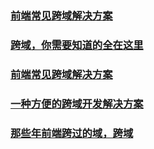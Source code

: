 ### [前端常见跨域解决方案](https://github.com/libin1991/libin_Blog/issues/33)
### [跨域，你需要知道的全在这里](https://github.com/libin1991/libin_Blog/issues/169)
### [前端常见跨域解决方案](https://github.com/libin1991/libin_Blog/issues/177)
### [一种方便的跨域开发解决方案](https://github.com/libin1991/libin_Blog/issues/425)
### [那些年前端跨过的域，跨域](https://github.com/libin1991/libin_Blog/issues/553)
